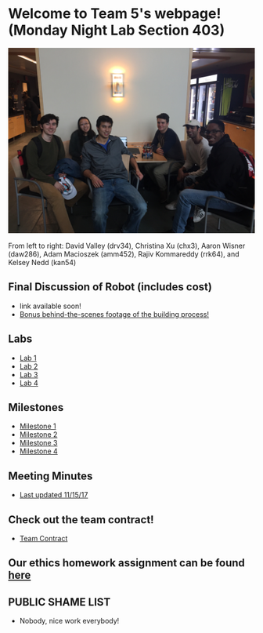# Welcome to Team 5's webpage! (Monday Night Lab Section 403)

![alt text](GroupPhoto.JPG)

From left to right: David Valley (drv34), Christina Xu (chx3), Aaron Wisner (daw286), Adam Macioszek (amm452), Rajiv Kommareddy (rrk64), and Kelsey Nedd (kan54)

## Final Discussion of Robot (includes cost)
* link available soon!
* [Bonus behind-the-scenes footage of the building process!](https://www.youtube.com/watch?v=dQw4w9WgXcQ)

## Labs

* [Lab 1](Lab1page.md)
* [Lab 2](Lab2Page.md)
* [Lab 3](Lab3Page.md)
* [Lab 4](Lab4Page.md)

## Milestones
* [Milestone 1](Milestone1Page.md)
* [Milestone 2](Milestone2Page.md)
* [Milestone 3](Milestone3Page.md)
* [Milestone 4](Milestone4Page.md)

## Meeting Minutes
* [Last updated 11/15/17](Minutes.pdf)

## Check out the team contract!
* [Team Contract](Contract2.0.pdf)

## Our ethics homework assignment can be found [here](Ethics.pdf)

## PUBLIC SHAME LIST
* Nobody, nice work everybody!
